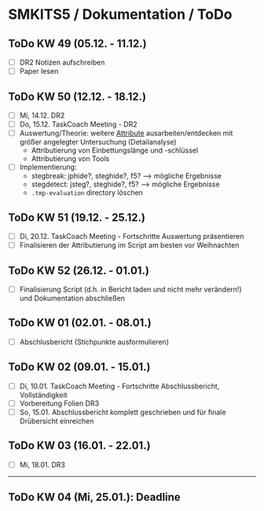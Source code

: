 # SMKITS5 / Dokumentation / ToDo
## ToDo KW 49 (05.12. - 11.12.)
- [ ] DR2 Notizen aufschreiben
- [ ] Paper lesen
## ToDo KW 50 (12.12. - 18.12.)
- [ ] Mi, 14.12. DR2
- [ ] Do, 15.12. TaskCoach Meeting - DR2
- [ ] Auswertung/Theorie: weitere [Attribute](./tool-attrib.md) ausarbeiten/entdecken mit größer angelegter Untersuchung (Detailanalyse)
  - Attributierung von Einbettungslänge und -schlüssel
  - Attributierung von Tools
- [ ] Implementierung:
  - stegbreak: jphide?, steghide?, f5? --> mögliche Ergebnisse
  - stegdetect: jsteg?, steghide?, f5? --> mögliche Ergebnisse
  - `.tmp-evaluation` directory löschen
## ToDo KW 51 (19.12. - 25.12.)
- [ ] Di, 20.12. TaskCoach Meeting - Fortschritte Auswertung präsentieren
- [ ] Finalisieren der Attributierung im Script am besten vor Weihnachten
## ToDo KW 52 (26.12. - 01.01.)
- [ ] Finalisierung Script (d.h. in Bericht laden und nicht mehr verändern!) und Dokumentation abschließen
## ToDo KW 01 (02.01. - 08.01.)
- [ ] Abschlusbericht (Stichpunkte ausformulieren)
## ToDo KW 02 (09.01. - 15.01.)
- [ ] Di, 10.01. TaskCoach Meeting - Fortschritte Abschlussbericht, Vollständigkeit
- [ ] Vorbereitung Folien DR3
- [ ] So, 15.01. Abschlussbericht komplett geschrieben und für finale Drübersicht einreichen
## ToDo KW 03 (16.01. - 22.01.)
- [ ] Mi, 18.01. DR3
---
## ToDo KW 04 (Mi, 25.01.): Deadline
